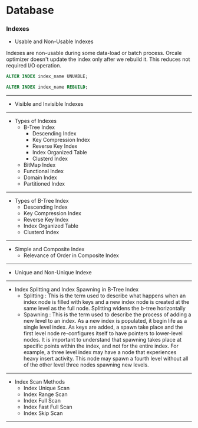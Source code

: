 # Database

### Indexes

- Usable and Non-Usable Indexes

Indexes are non-usable during some data-load or batch process. Orcale optimizer doesn't update the index only after we rebuild it. This reduces not required I/O operation.
``` sql
ALTER INDEX index_name UNUABLE;
```
``` sql
ALTER INDEX index_name REBUILD;
```
-----
- Visible and Invisible Indexes
-----
- Types of Indexes
	- B-Tree Index
		- Descending Index
		- Key Compression Index
		- Reverse Key Index
		- Index Organized Table
		- Clusterd Index
	- BitMap Index
	- Functional Index
	- Domain Index
	- Partitioned Index
-----
- Types of B-Tree Index
	- Descending Index
	- Key Compression Index
	- Reverse Key Index
	- Index Organized Table
	- Clusterd Index
-----
- Simple and Composite Index
	- Relevance of Order in Composite Index
-----
- Unique and Non-Unique Indexe
-----
- Index Splitting and Index Spawning in B-Tree Index
	- Splitting : This is the term used to describe what happens when an index node is filled with keys and a new index node is created at the same level as the full node. Splitting widens the b-tree horizontally
	- Spawning : This is the term used to describe the process of adding a new level to an index. As a new index is populated, it begin life as a single level index. As keys are added, a spawn take place and the first level node re-configures itself to have pointers to lower-level nodes. It is important to understand that spawning takes place at specific points within the index, and not for the entire index. For example, a three level index may have a node that experiences heavy insert activity. This node may spawn a fourth level without all of the other level three nodes spawning new levels.
-----	
- Index Scan Methods
	- Index Unique Scan
	- Index Range Scan
	- Index Full Scan
	- Index Fast Full Scan
	- Index Skip Scan
-----

	